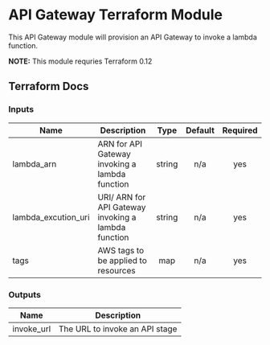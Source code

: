 # API Gateway Terraform Module

This API Gateway module will provision an API Gateway to invoke a lambda function.

**NOTE:** This module requries Terraform 0.12

## Terraform Docs

### Inputs

| Name | Description | Type | Default | Required |
|------|-------------|:----:|:-----:|:-----:|
| lambda\_arn | ARN for API Gateway invoking a lambda function | string | n/a | yes |
| lambda\_excution\_uri | URI/ ARN for API Gateway invoking a lambda function | string | n/a | yes |
| tags | AWS tags to be applied to resources | map | n/a | yes |

### Outputs

| Name | Description |
|------|-------------|
| invoke\_url | The URL to invoke an API stage |
